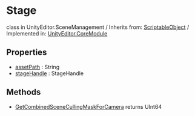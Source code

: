 # Stage
class in UnityEditor.SceneManagement
 / Inherits from: <a href="https://docs.unity3d.com/6000.0/Documentation/ScriptReference/ScriptableObject.html" target="_blank">ScriptableObject</a> / Implemented in: <a href="https://docs.unity3d.com/6000.0/Documentation/ScriptReference/UnityEditor.CoreModule.html" target="_blank">UnityEditor.CoreModule</a>
## Properties
- <a href="https://docs.unity3d.com/6000.0/Documentation/ScriptReference/Stage-assetPath.html" target="_blank">assetPath</a> : String
- <a href="https://docs.unity3d.com/6000.0/Documentation/ScriptReference/Stage-stageHandle.html" target="_blank">stageHandle</a> : StageHandle
## Methods
- <a href="https://docs.unity3d.com/6000.0/Documentation/ScriptReference/Stage.GetCombinedSceneCullingMaskForCamera.html" target="_blank">GetCombinedSceneCullingMaskForCamera</a> returns UInt64
